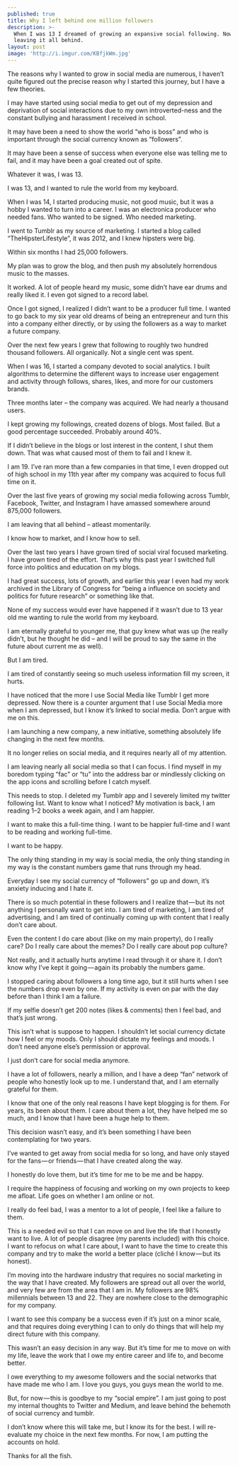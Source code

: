 ```yaml
---
published: true
title: Why I left behind one million followers
description: >-
  When I was 13 I dreamed of growing an expansive social following. Now I’m
  leaving it all behind.
layout: post
image: 'http://i.imgur.com/KBfjkWm.jpg'
---
```

The reasons why I wanted to grow in social media are numerous, I haven’t quite figured out the precise reason why I started this journey, but I have a few theories.

I may have started using social media to get out of my depression and deprivation of social interactions due to my own introverted-ness and the constant bullying and harassment I received in school.

It may have been a need to show the world “who is boss” and who is important through the social currency known as “followers”.

It may have been a sense of success when everyone else was telling me to fail, and it may have been a goal created out of spite.

Whatever it was, I was 13.

I was 13, and I wanted to rule the world from my keyboard.

When I was 14, I started producing music, not good music, but it was a hobby I wanted to turn into a career. I was an electronica producer who needed fans. Who wanted to be signed. Who needed marketing.

I went to Tumblr as my source of marketing. I started a blog called “TheHipsterLifestyle”, it was 2012, and I knew hipsters were big.

Within six months I had 25,000 followers.

My plan was to grow the blog, and then push my absolutely horrendous music to the masses.

It worked. A lot of people heard my music, some didn’t have ear drums and really liked it. I even got signed to a record label.

Once I got signed, I realized I didn’t want to be a producer full time. I wanted to go back to my six year old dreams of being an entrepreneur and turn this into a company either directly, or by using the followers as a way to market a future company.

Over the next few years I grew that following to roughly two hundred thousand followers. All organically. Not a single cent was spent.

When I was 16, I started a company devoted to social analytics. I built algorithms to determine the different ways to increase user engagement and activity through follows, shares, likes, and more for our customers brands.

Three months later – the company was acquired. We had nearly a thousand users.

I kept growing my followings, created dozens of blogs. Most failed. But a good percentage succeeded. Probably around 40%.

If I didn’t believe in the blogs or lost interest in the content, I shut them down. That was what caused most of them to fail and I knew it.

I am 19. I’ve ran more than a few companies in that time, I even dropped out of high school in my 11th year after my company was acquired to focus full time on it.

Over the last five years of growing my social media following across Tumblr, Facebook, Twitter, and Instagram I have amassed somewhere around 875,000 followers.

I am leaving that all behind – atleast momentarily.

I know how to market, and I know how to sell.

Over the last two years I have grown tired of social viral focused marketing. I have grown tired of the effort. That’s why this past year I switched full force into politics and education on my blogs.

I had great success, lots of growth, and earlier this year I even had my work archived in the Library of Congress for “being a influence on society and politics for future research” or something like that.

None of my success would ever have happened if it wasn’t due to 13 year old me wanting to rule the world from my keyboard.

I am eternally grateful to younger me, that guy knew what was up (he really didn’t, but he thought he did – and I will be proud to say the same in the future about current me as well).

But I am tired.

I am tired of constantly seeing so much useless information fill my screen, it hurts.

I have noticed that the more I use Social Media like Tumblr I get more depressed. Now there is a counter argument that I use Social Media more when I am depressed, but I know it’s linked to social media. Don’t argue with me on this.

I am launching a new company, a new initiative, something absolutely life changing in the next few months.

It no longer relies on social media, and it requires nearly all of my attention.

I am leaving nearly all social media so that I can focus. I find myself in my boredom typing “fac” or “tu” into the address bar or mindlessly clicking on the app icons and scrolling before I catch myself.

This needs to stop. I deleted my Tumblr app and I severely limited my twitter following list. Want to know what I noticed? My motivation is back, I am reading 1–2 books a week again, and I am happier.

I want to make this a full-time thing. I want to be happier full-time and I want to be reading and working full-time.

I want to be happy.

The only thing standing in my way is social media, the only thing standing in my way is the constant numbers game that runs through my head.

Everyday I see my social currency of “followers” go up and down, it’s anxiety inducing and I hate it.

There is so much potential in these followers and I realize that — but its not anything I personally want to get into. I am tired of marketing, I am tired of advertising, and I am tired of continually coming up with content that I really don’t care about.

Even the content I do care about (like on my main property), do I really care? Do I really care about the memes? Do I really care about pop culture?

Not really, and it actually hurts anytime I read through it or share it. I don’t know why I’ve kept it going — again its probably the numbers game.

I stopped caring about followers a long time ago, but it still hurts when I see the numbers drop even by one. If my activity is even on par with the day before than I think I am a failure.

If my selfie doesn’t get 200 notes (likes & comments) then I feel bad, and that’s just wrong.

This isn’t what is suppose to happen. I shouldn’t let social currency dictate how I feel or my moods. Only I should dictate my feelings and moods. I don’t need anyone else’s permission or approval.

I just don’t care for social media anymore.

I have a lot of followers, nearly a million, and I have a deep “fan” network of people who honestly look up to me. I understand that, and I am eternally grateful for them.

I know that one of the only real reasons I have kept blogging is for them. For years, its been about them. I care about them a lot, they have helped me so much, and I know that I have been a huge help to them.

This decision wasn’t easy, and it’s been something I have been contemplating for two years.

I’ve wanted to get away from social media for so long, and have only stayed for the fans — or friends — that I have created along the way.

I honestly do love them, but it’s time for me to be me and be happy.

I require the happiness of focusing and working on my own projects to keep me afloat. Life goes on whether I am online or not.

I really do feel bad, I was a mentor to a lot of people, I feel like a failure to them.

This is a needed evil so that I can move on and live the life that I honestly want to live. A lot of people disagree (my parents included) with this choice.
I want to refocus on what I care about, I want to have the time to create this company and try to make the world a better place (cliché I know — but its honest).

I’m moving into the hardware industry that requires no social marketing in the way that I have created. My followers are spread out all over the world, and very few are from the area that I am in. My followers are 98% millennials between 13 and 22. They are nowhere close to the demographic for my company.

I want to see this company be a success even if it’s just on a minor scale, and that requires doing everything I can to only do things that will help my direct future with this company.

This wasn’t an easy decision in any way. But it’s time for me to move on with my life, leave the work that I owe my entire career and life to, and become better.

I owe everything to my awesome followers and the social networks that have made me who I am. I love you guys, you guys mean the world to me.

But, for now — this is goodbye to my “social empire”. I am just going to post my internal thoughts to Twitter and Medium, and leave behind the behemoth of social currency and tumblr.

I don’t know where this will take me, but I know its for the best. I will re-evaluate my choice in the next few months. For now, I am putting the accounts on hold.

Thanks for all the fish.
